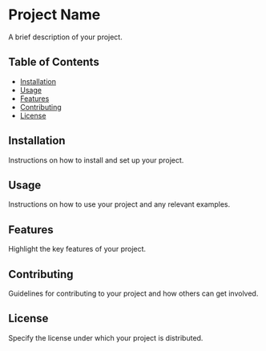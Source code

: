 # Project Name

A brief description of your project.

## Table of Contents

- [Installation](#installation)
- [Usage](#usage)
- [Features](#features)
- [Contributing](#contributing)
- [License](#license)

## Installation

Instructions on how to install and set up your project.

## Usage

Instructions on how to use your project and any relevant examples.

## Features

Highlight the key features of your project.

## Contributing

Guidelines for contributing to your project and how others can get involved.

## License

Specify the license under which your project is distributed.

